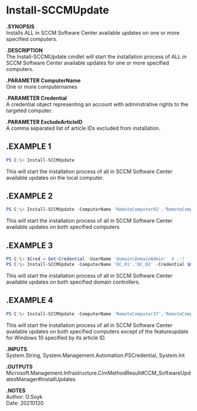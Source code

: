 # Install-SCCMUpdate  
  
**.SYNOPSIS**  
Installs ALL in SCCM Software Center available updates on one or more specified computers.  
  
**.DESCRIPTION**  
The Install-SCCMUpdate cmdlet will start the installation process of ALL in SCCM Software Center available updates for one or more specified computers.  
  
**.PARAMETER  ComputerName**  
One or more computernames  
  
**.PARAMETER  Credential**  
A credential object representing an account with adminstrative rights to the targeted computer.  
  
**.PARAMETER  ExcludeArticleID**  
A comma separated list of article IDs excluded from installation.  
  
## .EXAMPLE 1  

```Powershell
PS C:\> Install-SCCMUpdate
```
  
This will start the installation process of all in SCCM Software Center available updates on the local computer.  
  
## .EXAMPLE 2  

```Powershell
PS C:\> Install-SCCMUpdate -ComputerName 'RemoteComputer01','RemoteComputer02'
```
  
This will start the installation process of all in SCCM Software Center available updates on both specified computers  
  
## .EXAMPLE 3  

```Powershell
PS C:\> $Cred = Get-Credential -UserName 'domain\DomainAdmin'  # ;-)
PS C:\> Install-SCCMUpdate -ComputerName 'DC_01','DC_02' -Credential $Cred
```
  
This will start the installation process of all in SCCM Software Center available updates on both specified domain controllers.  
  
## .EXAMPLE 4  

```Powershell
PS C:\> Install-SCCMUpdate -ComputerName 'RemoteComputer37','RemoteComputer73' -Exclude 3012973
```
  
This will start the installation process of all in SCCM Software Center available updates on both specified computers except of the featureupdate for Windows 10 specified by its article ID.  
  
**.INPUTS**  
System.String, System.Management.Automation.PSCredential, System.Int  
  
**.OUTPUTS**  
Microsoft.Management.Infrastructure.CimMethodResult#CCM_SoftwareUpdatesManager#InstallUpdates  
  
**.NOTES**  
Author: O.Soyk  
Date:   20210120  
